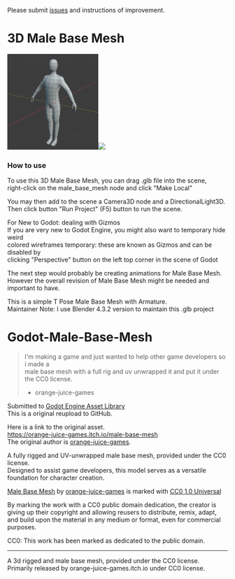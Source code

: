 Please submit [issues](https://github.com/BoQsc/Godot-Male-Base-Mesh/issues) and instructions of improvement.
# 3D Male Base Mesh
![](./Preview/VeZyqq_preview_small.png)![](VQ93Qd.png)
### How to use
To use this 3D Male Base Mesh, you can drag .glb file into the scene,  
right-click on the male_base_mesh node and click "Make Local" 

You may then add to the scene a Camera3D node and a DirectionalLight3D.  
Then click button "Run Project" (F5) button to run the scene.  


For New to Godot: dealing with Gizmos  
If you are very new to Godot Engine, you might also want to temporary hide weird   
colored wireframes temporary: these are known as Gizmos and can be disabled by   
clicking "Perspective" button on the left top corner in the scene of Godot  

The next step would probably be creating animations for Male Base Mesh.  
However the overall revision of Male Base Mesh might be needed and important to have.  

This is a simple T Pose Male Base Mesh with Armature.  
Maintainer Note: I use Blender 4.3.2 version to maintain this .glb project  

# Godot-Male-Base-Mesh
> I'm making a game and just wanted to help other game developers so i made a  
>  male base mesh with a full rig and uv unwrapped it and put it under the CC0 license.  
>  - orange-juice-games

Submitted to [Godot Engine Asset Library](https://godotengine.org/asset-library/asset/15487)   
This is a original reupload to GitHub. 

Here is a link to the original asset.  
https://orange-juice-games.itch.io/male-base-mesh  
The original author is [orange-juice-games](https://orange-juice-games.itch.io/).  


A fully rigged and UV-unwrapped male base mesh, provided under the CC0 license.   
Designed to assist game developers, this model serves as a versatile foundation for character creation.

[Male Base Mesh](https://github.com/BoQsc/Godot-Male-Base-Mesh) by [orange-juice-games](https://orange-juice-games.itch.io/) is marked with [CC0 1.0 Universal](https://creativecommons.org/publicdomain/zero/1.0/?ref=chooser-v1)  

By marking the work with a CC0 public domain dedication, the creator is giving up their copyright and allowing reusers to distribute, remix, adapt, and build upon the material in any medium or format, even for commercial purposes.


CC0: This work has been marked as dedicated to the public domain.


---- 
A 3d rigged and male base mesh, provided under the CC0 license.  
Primarily released by orange-juice-games.itch.io under CC0 license.


